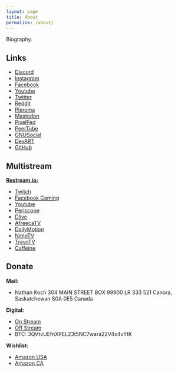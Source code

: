```yaml
---
layout: page
title: About
permalink: /about/
---
```


Biography.

## Links
- [Discord](https://discord.gg/HzEJWy52sF)
- [Instagram](https://instagram.com/blackvslight/)
- [Facebook](https://www.facebook.com/blackvslight/)
- [Youtube](https://www.youtube.com/channel/UCXnHRyz5zdX2uS0G_0g1U0g)
- [Twitter](https://www.twitter.com/blackvslight/)
- [Reddit](https://www.reddit.com/user/blackvslight)
- [Pleroma](https://blob.cat/blackvslight)
- [Mastodon](https://mstdn.social/invite/AxZLzmDK)
- [PixelFed](https://pixelfed.blob.cat/blackvslight)
- [PeerTube](https://open.tube/video-channels/blackvslightvideo/videos)
- [GNUSocial](https://gnusocial.net/blackvslight)
- [DevART](https://www.deviantart.com/blackvslight)
- [GitHub](https://github.com/blackvslight)

## Multistream
**[Restream.io:](https://restream.io/join/vE0JV)**
- [Twitch](https://www.twitch.tv/blackvslight)
- [Facebook Gaming](https://www.facebook.com/blackvslight)
- [Youtube](https://www.youtube.com/channel/UCXnHRyz5zdX2uS0G_0g1U0g)
- [Periscope](https://www.periscope.tv/blackvslight)
- [Dlive](https://dlive.tv/blackvslight)
- [AfreecaTV](https://bj.afreecatv.com/blackvslight)
- [DailyMotion]()
- [NimoTV](https://www.nimo.tv/live/1885574055)
- [TravoTV](https://trovo.live/blackvslight)
- [Caffeine](https://www.caffeine.tv/blackvslight)

## Donate
**Mail:**

- Nathan Koch
304 MAIN STREET
BOX 99900 LR 333 521
Canora, Saskatchewan S0A 0E5
Canada

**Digital:**
- [On Stream](https://streamlabs.com/blackvslight/tip)
- [Off Stream](https://www.paypal.me/signalsout)
- BTC: 3QVtvUEfnXPEL23t5NC7wara22V4x4vYtK

**Wishlist:**
- [Amazon USA](https://www.amazon.com/hz/wishlist/ls/3MCQCQ5U2MMTD?ref_=wl_share)
- [Amazon CA](https://www.amazon.ca/hz/wishlist/ls/31TU0OV4ZPOP1)

